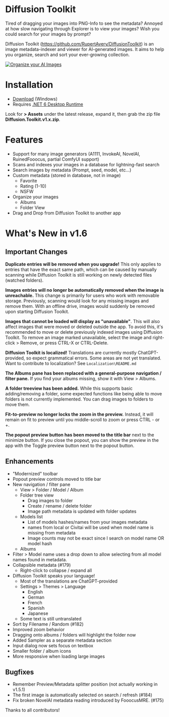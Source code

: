 # Diffusion Toolkit

Tired of dragging your images into PNG-Info to see the metadata?  Annoyed at how slow navigating through Explorer is to view your images? Wish you could search for your images by prompt?

Diffusion Toolkit (https://github.com/RupertAvery/DiffusionToolkit) is an image metadata-indexer and viewer for AI-generated images. It aims to help you organize, search and sort your ever-growing collection.

[![Organize your AI Images](https://img.youtube.com/vi/r7J3n1LjojE/hqdefault.jpg)](https://www.youtube.com/watch?v=r7J3n1LjojE&ab_channel=BillMeeks)

# Installation

* [Download](https://github.com/RupertAvery/DiffusionToolkit/releases/latest
) (Windows)
* Requires [.NET 6 Desktop Runtime](https://dotnet.microsoft.com/en-us/download/dotnet/6.0) 

Look for **> Assets** under the latest release, expand it, then grab the zip file **Diffusion.Toolkit.v1.x.zip**.

# Features

* Support for many image generators (A1111, InvokeAI, NovelAI, RuinedFooocus, partial ComfyUI support)
* Scans and indexes your images in a database for lightning-fast search
* Search images by metadata (Prompt, seed, model, etc...)
* Custom metadata (stored in database, not in image) 
    * Favorite
    * Rating (1-10)
    * NSFW
* Organize your images 
    * Albums
    * Folder View
* Drag and Drop from Diffusion Toolkit to another app

# What's New in v1.6

## Important Changes

**Duplicate entries will be removed when you upgrade!**  This only applies to entries that have the exact same path, which can be caused by manually scanning while Diffusion Toolkit is still working on newly detected files (watched folders).  

**Images entries will no longer be automatically removed when the image is unreachable.** This change is primarily for users who work with removable storage. Previously, scanning would look for any missing images and remove them. With an offline drive, images would suddenly be removed upon starting Diffusion Toolkit.

**Images that cannot be loaded will display as "unavailable"**. This will also affect images that were moved or deleted outside the app. To avoid this, it's recommended to move or delete previously indexed images using Diffusion Toolkit.  To remove an image marked unavailable, select the image and right-click > Remove, or press CTRL-X or CTRL-Delete.

**Diffusion Toolkit is localized!** Translations are currently mostly ChatGPT-provided, so expect grammatical errors.  Some areas are not yet translated. Want to contribute to localization? See `Localization\README.md` 

**The Albums pane has been replaced with a general-purpose navigation / filter pane.**  If you find your albums missing, show it with View > Albums.

**A folder treeview has been added.** While this supports basic adding/removing a folder, some expected functions like being able to move folders is not currently implemented. 
You can drag images to folders to move them.

**Fit-to-preview no longer locks the zoom in the preview.**  Instead, it will remain on fit to preview until you middle-scroll to zoom or press CTRL - or +.

**The popout preview button has been moved to the title bar** next to the minimize button.  If you close the popout, you can show the preview in the app with the Toggle preview button next to the popout button.

## Enhancements

* "Modernized" toolbar
* Popout preview controls moved to title bar
* New navigation / filter pane
   * View > Folder / Model / Album
   * Folder tree view
      * Drag images to folder
      * Create / rename / delete folder
      * Image path metadata is updated with folder updates
   * Models list
      * List of models hashes/names from your images metadata
      * names from local or Civitai will be used when model name is missing from metadata
      * Image counts may not be exact since I search on model name OR model hash
   * Albums 
* Filter > Model name uses a drop down to allow selecting from all model names found in metadata. 
* Collapsible metadata (#179)
   * Right-click to collapse / expand all
* Diffusion Toolkit speaks your language! 
   * Most of the translations are ChatGPT-provided
   * Settings > Themes > Language
      * English 
      * German
      * French
      * Spanish
      * Japanese
   * Some text is still untranslated 
* Sort by Filename / Random (#182) 
* Improved zoom behavior
* Dragging onto albums / folders will highlight the folder now
* Added Sampler as a separate metadata section
* Input dialog now sets focus on textbox
* Smaller folder / album icons
* More responsive when loading large images

## Bugfixes

* Remember Preview/Metadata splitter position (not actually working in v1.5.1)
* The first image is automatically selected on search / refresh (#184)
* Fix broken NovelAI metadata reading introduced by FooocusMRE. (#175)

 Thanks to all contributors!



